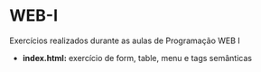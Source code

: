 # WEB-I
Exercícios realizados durante as aulas de Programação WEB I

* **index.html:** exercício de form, table, menu e tags semânticas
